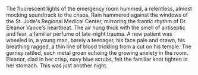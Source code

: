 The fluorescent lights of the emergency room hummed, a relentless, almost mocking soundtrack to the chaos.  Rain hammered against the windows of the St. Jude's Regional Medical Center, mirroring the frantic rhythm of Dr. Eleanor Vance's heartbeat.  The air hung thick with the smell of antiseptic and fear, a familiar perfume of late-night trauma.  A new patient was wheeled in, a young man, barely a teenager, his face pale and drawn, his breathing ragged, a thin line of blood trickling from a cut on his temple.  The gurney rattled, each metal groan echoing the growing anxiety in the room.  Eleanor, clad in her crisp, navy blue scrubs, felt the familiar knot tighten in her stomach. This was just another night.
